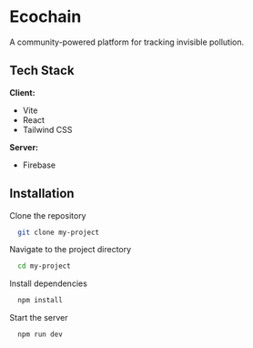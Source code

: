 
# Ecochain

A community-powered platform for tracking invisible pollution.



## Tech Stack

**Client:** 
- Vite
- React
- Tailwind CSS

**Server:** 
- Firebase


## Installation

Clone the repository

```bash
  git clone my-project
```

Navigate to the project directory

```bash
  cd my-project
```

Install dependencies

```bash
  npm install
```

Start the server

```bash
  npm run dev
```

